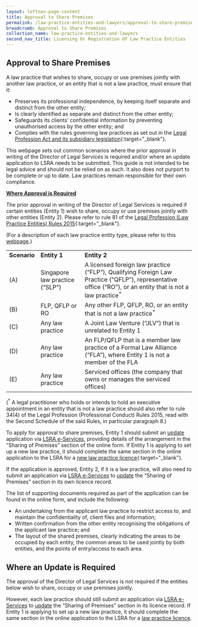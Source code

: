 ```yaml
---
layout: leftnav-page-content
title: Approval to Share Premises
permalink: /law-practice-entities-and-lawyers/approval-to-share-premises/
breadcrumb: Approval to Share Premises
collection_name: law-practice-entities-and-lawyers
second_nav_title: Licensing Or Registration Of Law Practice Entities
---
```


Approval to Share Premises
---

A law practice that wishes to share, occupy or use premises jointly with another law practice, or an entity that is not a law practice, must ensure that it:

* Preserves its professional independence, by keeping itself separate and distinct from the other entity;
* Is clearly identified as separate and distinct from the other entity;  
* Safeguards its clients’ confidential information by preventing unauthorised access by the other entity; and
* Complies with the rules governing law practices as set out in the [Legal Profession Act and its subsidiary legislation](/law-practice-entities-and-lawyers/resources-for-law-practice-entities/relevant-legislation-and-communications/){:target="_blank"}.

This webpage sets out common scenarios where the prior approval in writing of the Director of Legal Services is required and/or where an update application to LSRA needs to be submitted.  This guide is not intended to be legal advice and should not be relied on as such.  It also does not purport to be complete or up to date.  Law practices remain responsible for their own compliance.

<b><u>Where Approval is Required</u></b>

The prior approval in writing of the Director of Legal Services is required if certain entities (Entity 1) wish to share, occupy or use premises jointly with other entities (Entity 2). Please refer to rule 81 of the [Legal Profession (Law Practice Entities) Rules 2015](/law-practice-entities-and-lawyers/resources-for-law-practice-entities/relevant-legislation-and-communications/){:target="_blank"}.

(For a description of each law practice entity type, please refer to this [webpage](/law-practice-entities-and-lawyers/licensing-or-registration-of-law-practice-entities/types-of-licence-or-registration/).)

<table>
  <tr>
    <td>
      <b>Scenario</b>
    </td>
    <td>
      <b>Entity 1</b>
    </td>
    <td>
      <b>Entity 2</b>
    </td>
  </tr>
  <tr>
    <td>(A)</td>
    <td>Singapore law practice (“SLP”)</td>
    <td>A licensed foreign law practice (“FLP”), Qualifying Foreign Law Practice (“QFLP”), representative office (“RO”), or an entity that is not a law practice<sup>*</sup></td>
  </tr>
  <tr>
    <td>(B)</td>
    <td>FLP, QFLP or RO</td>
    <td>Any other FLP, QFLP, RO, or an entity that is not a law practice<sup>*</sup></td>
  </tr>
  <tr>
    <td>(C)</td>
    <td>Any law practice</td>
    <td>A Joint Law Venture (“JLV”) that is unrelated to Entity 1</td>
  </tr>
  <tr>
    <td>(D)</td>
    <td>Any law practice</td>
    <td>An FLP/QFLP that is a member law practice of a Formal Law Alliance (“FLA”), where Entity 1 is not a member of the FLA</td>
  </tr>
  <tr>
    <td>(E)</td>
    <td>Any law practice</td>
    <td>Serviced offices (the company that owns or manages the serviced offices)</td>
  </tr>
</table>

(<sup>*</sup> A legal practitioner who holds or intends to hold an executive appointment in an entity that is not a law practice should also refer to rule 34(4) of the Legal Profession (Professional Conduct) Rules 2015, read with the Second Schedule of the said Rules, in particular paragraph 8.)

To apply for approval to share premises, Entity 1 should submit an [update](/law-practice-entities-and-lawyers/licensing-or-registration-of-law-practice-entities/update-the-particulars-of-a-law-practice-entity/) application via [LSRA e-Services](https://www.mlaw.gov.sg/eservices/lsra/lsra-home/), providing details of the arrangement in the “Sharing of Premises” section of the online form.  If Entity 1 is applying to set up a new law practice, it should complete the same section in the online application to the LSRA for a [new law practice licence](/law-practice-entities-and-lawyers/licensing-or-registration-of-law-practice-entities/apply-for-a-licence-or-registration-for-a-new-law-practice-entity/){:target="_blank"}.

If the application is approved, Entity 2, if it is a law practice, will also need to submit an application via [LSRA e-Services](https://www.mlaw.gov.sg/eservices/lsra/lsra-home/) to [update](/law-practice-entities-and-lawyers/licensing-or-registration-of-law-practice-entities/update-the-particulars-of-a-law-practice-entity/) the “Sharing of Premises” section in its own licence record.

The list of supporting documents required as part of the application can be found in the online form, and include the following:

* An undertaking from the applicant law practice to restrict access to, and maintain the confidentiality of, client files and information;
* Written confirmation from the other entity recognising the obligations of the applicant law practice; and
* The layout of the shared premises, clearly indicating the areas to be occupied by each entity, the common areas to be used jointly by both entities, and the points of entry/access to each area.

Where an Update is Required
---

The approval of the Director of Legal Services is not required if the entities below wish to share, occupy or use premises jointly.

However, each law practice should still submit an application via [LSRA e-Services](https://www.mlaw.gov.sg/eservices/lsra/lsra-home/) to [update](/law-practice-entities-and-lawyers/licensing-or-registration-of-law-practice-entities/update-the-particulars-of-a-law-practice-entity/) the “Sharing of Premises” section in its licence record.  If Entity 1 is applying to set up a new law practice, it should complete the same section in the online application to the LSRA for a [law practice licence](/law-practice-entities-and-lawyers/licensing-or-registration-of-law-practice-entities/apply-for-a-licence-or-registration-for-a-new-law-practice-entity/).

